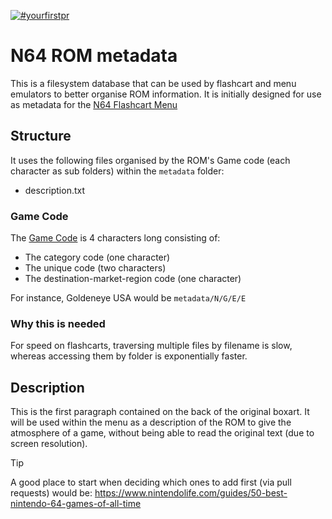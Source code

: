 [![#yourfirstpr](https://img.shields.io/badge/first--timers--only-friendly-blue.svg)](https://github.com/n64-tools/n64-flashcart-menu-metadata/blob/main/CONTRIBUTING.md)

# N64 ROM metadata
This is a filesystem database that can be used by flashcart and menu emulators to better organise ROM information.
It is initially designed for use as metadata for the [N64 Flashcart Menu](https://github.com/Polprzewodnikowy/N64FlashcartMenu)

## Structure
It uses the following files organised by the ROM's Game code (each character as sub folders) within the `metadata` folder:

* description.txt

### Game Code
The [Game Code](https://n64brew.dev/wiki/ROM_Header) is 4 characters long consisting of:
* The category code (one character)
* The unique code (two characters)
* The destination-market-region code (one character)

For instance, Goldeneye USA would be `metadata/N/G/E/E`

### Why this is needed
For speed on flashcarts, traversing multiple files by filename is slow, whereas accessing them by folder is exponentially faster.

## Description
This is the first paragraph contained on the back of the original boxart. It will be used within the menu as a description of the ROM to give the atmosphere of a game, without being able to read the original text (due to screen resolution).

> [!TIP]
> A good place to start when deciding which ones to add first (via pull requests) would be: https://www.nintendolife.com/guides/50-best-nintendo-64-games-of-all-time
